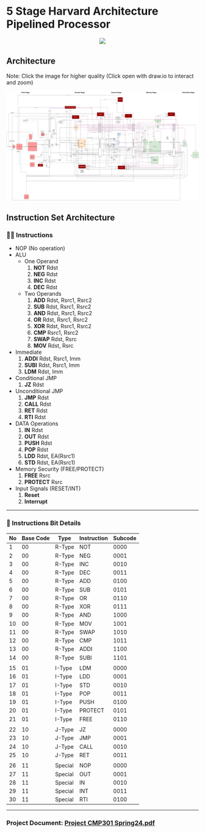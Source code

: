 # 5 Stage Harvard Architecture Pipelined Processor
<div align="center">
    <img src="https://cdn.dribbble.com/users/1366606/screenshots/8075231/media/e971c24ffcfc453ec6c21accb4acbec8.gif" width="300" />
</div>

## Architecture
Note: Click the image for higher quality (Click open with draw.io to interact and zoom)

<a href="https://drive.google.com/file/d/1gNEX3eCRZ3R11BlOIeyV_1dLyXfIoX4l/view" target="_blank">![Diagram](./Diagram.drawio.svg)</a>

## Instruction Set Architecture

### 👨‍💻 Instructions

- NOP (No operation)
- ALU
    - One Operand
        1. **NOT** Rdst
        2. **NEG** Rdst
        3. **INC** Rdst
        4. **DEC** Rdst
    - Two Operands
        1. **ADD** Rdst, Rsrc1, Rsrc2 
        2. **SUB** Rdst, Rsrc1, Rsrc2
        3. **AND** Rdst, Rsrc1, Rsrc2
        4. **OR** Rdst, Rsrc1, Rsrc2
        5. **XOR** Rdst, Rsrc1, Rsrc2 
        6. **CMP** Rsrc1, Rsrc2
        7. **SWAP** Rdst, Rsrc
        8. **MOV** Rdst, Rsrc
- Immediate
    1. **ADDI** Rdst, Rsrc1, Imm
    2. **SUBI** Rdst, Rsrc1, Imm
    3. **LDM** Rdst, Imm
- Conditional JMP
    1. **JZ** Rdst
- Unconditional JMP
    1. **JMP** Rdst
    2. **CALL** Rdst
    3. **RET** Rdst
    4. **RTI** Rdst
- DATA Operations
    1. **IN** Rdst 
    2. **OUT** Rdst
    3. **PUSH** Rdst
    4. **POP** Rdst
    5. **LDD** Rdst, EA(Rsrc1)
    6. **STD** Rdst, EA(Rsrc1)
- Memory Security (FREE/PROTECT)
    1. **FREE** Rsrc
    2. **PROTECT** Rsrc
- Input Signals (RESET/INT)
    1. **Reset**
    2. **Interrupt**
<hr>

### 📄 Instructions Bit Details

| No | Base Code | Type | Instruction | Subcode |
|----|-----------|------|-------------|---------|
| 1  |     00    | R-Type | NOT  | 0000 |
| 2  |     00    | R-Type | NEG  | 0001 |
| 3  |     00    | R-Type | INC  | 0010 |
| 4  |     00    | R-Type | DEC  | 0011 |
| 5  |     00    | R-Type | ADD  | 0100 |
| 6  |     00    | R-Type | SUB  | 0101 |
| 7  |     00    | R-Type | OR   | 0110 |
| 8  |     00    | R-Type | XOR  | 0111 |
| 9  |     00    | R-Type | AND  | 1000 |
| 10 |     00    | R-Type | MOV  | 1001 |
| 11 |     00    | R-Type | SWAP | 1010 |
| 12 |     00    | R-Type | CMP  | 1011 |
| 13 |     00    | R-Type | ADDI | 1100 |
| 14 |     00    | R-Type | SUBI | 1101 |
|  					   	                |
| 15 |     01    | I-Type | LDM  | 0000 |
| 16 |     01    | I-Type | LDD  | 0001 |
| 17 |     01    | I-Type | STD  | 0010 |
| 18 |     01    | I-Type | POP  | 0011 |
| 19 |     01    | I-Type | PUSH | 0100 |
| 20 |     01    | I-Type |PROTECT| 0101 |
| 21 |     01    | I-Type | FREE  | 0110 |
|  					   	                |
| 22 |     10    | J-Type | JZ   | 0000 |
| 23 |     10    | J-Type | JMP  | 0001 |
| 24 |     10    | J-Type | CALL | 0010 |
| 25 |     10    | J-Type | RET  | 0011 |
|  					   	                |
| 26 |     11    | Special| NOP  | 0000 |
| 27 |     11    | Special| OUT  | 0001 |
| 28 |     11    | Special| IN   | 0010 |
| 29 |     11    | Special| INT  | 0011 |
| 30 |     11    | Special| RTI  | 0100 |

<hr>

### Project Document: [Project CMP301 Spring24.pdf](https://drive.google.com/file/d/17U7R_q8giNUnOumMk2kJQas2t6kr-Ozq/view?usp=sharing)
